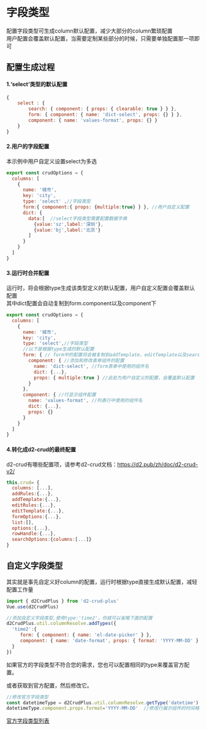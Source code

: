
# 字段类型

配置字段类型可生成column默认配置，减少大部分的column繁琐配置   
用户配置会覆盖默认配置，当需要定制某些部分的时候，只需要单独配置那一项即可   

## 配置生成过程

#### 1.‘select’类型的默认配置
```js
{  
    select : {
        search: { component: { props: { clearable: true } } },
        form: { component: { name: 'dict-select', props: {} } },
        component: { name: 'values-format', props: {} }
    }
}
```
#### 2.用户的字段配置
本示例中用户自定义设置select为多选

```javascript
export const crudOptions = {
  columns: [ 
    {
      name: '城市',
      key: 'city',
      type: 'select' ,//字段类型
      form:{ component:{ props: {multiple:true} } }, //用户自定义配置
      dict: { 
        data:[  //select字段类型需要配置数据字典
          {value:'sz',label:'深圳'},
          {value:'bj',label:'北京'} 
        ] 
      } 
    }
  ]
}
```
#### 3.运行时合并配置
运行时，将会根据type生成该类型定义的默认配置，用户自定义配置会覆盖默认配置   
其中dict配置会自动复制到form.component以及component下

```javascript
export const crudOptions = {
  columns: [ 
    {
      name: '城市',
      key: 'city',
      type: 'select',//字段类型
      //以下是根据type生成的默认配置
      form: { // form中的配置将会被复制到addTemplate、editTemplate以及searchOptions中
        component: { //添加和修改表单组件的配置
          name: 'dict-select', //form表单中使用的组件名
          dict: {...}, 
          props: { multiple:true } //此处为用户自定义的配置，会覆盖默认配置
        } 
      },
      component: { //行显示组件配置
        name: 'values-format', //列表行中使用的组件名
        dict: {...},
        props: {}
      }
    }
  ]
}
```
#### 4.转化成d2-crud的最终配置  
d2-crud有哪些配置项，请参考d2-crud文档：<https://d2.pub/zh/doc/d2-crud-v2/>
```javascript
this.crud= {
  columns: [...],
  addRules:{...},
  addTemplate:{...},
  editRules:{...},
  editTemplate:{...},
  formOptions:{...},
  list:[],
  options:{...},
  rowHandle:{...},
  searchOptions:{columns:[...]}
}
```
## 自定义字段类型
其实就是事先自定义好column的配置，运行时根据type直接生成默认配置，减轻配置工作量   

```javascript
import { d2CrudPlus } from 'd2-crud-plus'
Vue.use(d2CrudPlus)

//添加自定义字段类型,使用type:'time2'，你就可以省略下面的配置
d2CrudPlus.util.columnResolve.addTypes({
  'time2':{
     form: { component: { name: 'el-date-picker' } },
     component: { name: 'date-format', props: { format: 'YYYY-MM-DD' } }
  }
})
```
如果官方的字段类型不符合您的需求，您也可以配置相同的type来覆盖官方配置。   

或者获取到官方配置，然后修改它。
```js
//修改官方字段类型
const datetimeType = d2CrudPlus.util.columnResolve.getType('datetime')
datetimeType.component.props.format='YYYY-MM-DD'  //修改行展示组件的时间格式化
```
[官方字段类型列表](./types.md)
